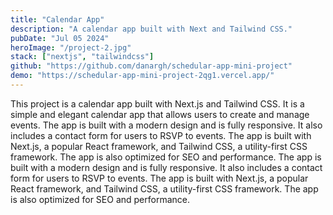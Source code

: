 ```yaml
---
title: "Calendar App"
description: "A calendar app built with Next and Tailwind CSS."
pubDate: "Jul 05 2024"
heroImage: "/project-2.jpg"
stack: ["nextjs", "tailwindcss"]
github: "https://github.com/danargh/schedular-app-mini-project"
demo: "https://schedular-app-mini-project-2qg1.vercel.app/"
---
```


This project is a calendar app built with Next.js and Tailwind CSS. It is a simple and elegant calendar app that allows users to create and manage events. The app is built with a modern design and is fully responsive. It also includes a contact form for users to RSVP to events. The app is built with Next.js, a popular React framework, and Tailwind CSS, a utility-first CSS framework. The app is also optimized for SEO and performance. The app is built with a modern design and is fully responsive. It also includes a contact form for users to RSVP to events. The app is built with Next.js, a popular React framework, and Tailwind CSS, a utility-first CSS framework. The app is also optimized for SEO and performance.
